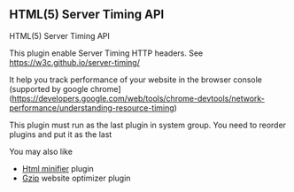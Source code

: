 HTML(5) Server Timing API
------------------------------
HTML(5) Server Timing API

This plugin enable Server Timing HTTP headers. See https://w3c.github.io/server-timing/

It help you track performance of your website in the browser console (supported by google chrome](https://developers.google.com/web/tools/chrome-devtools/network-performance/understanding-resource-timing)

This plugin must run as the last plugin in system group. You need to reorder plugins and put it as the last

You may also like

- [Html minifier](https://github.com/tbela99/html-minifier) plugin
- [Gzip](https://github.com/tbela99/gzip) website optimizer plugin
